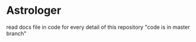 # Astrologer

read docs file in code for every detail of this repository
"code is in master branch"
